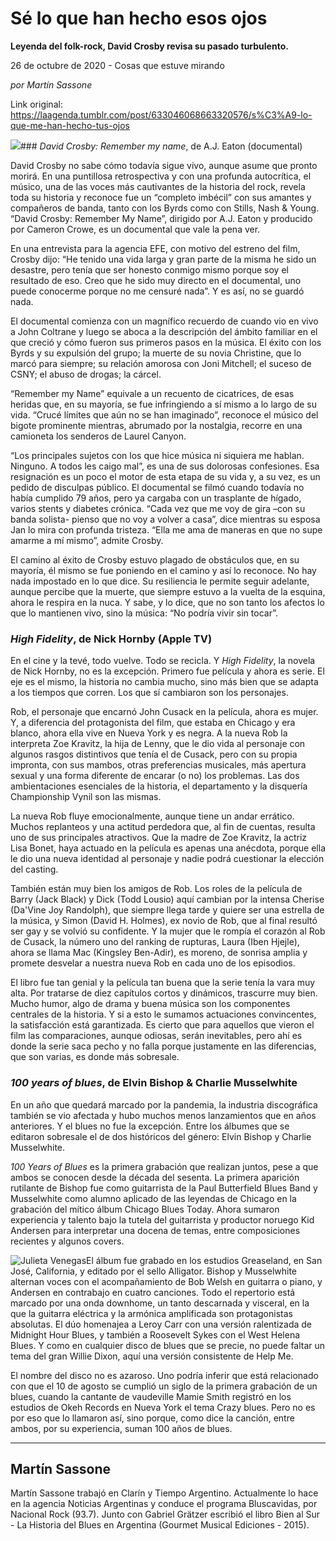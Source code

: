 # Sé lo que han hecho esos ojos

**Leyenda del folk-rock, David Crosby revisa su pasado turbulento.**

26 de octubre de 2020 - Cosas que estuve mirando

_por Martín Sassone_

Link original: https://laagenda.tumblr.com/post/633046068663320576/s%C3%A9-lo-que-me-han-hecho-tus-ojos

![](https://64.media.tumblr.com/72c2b62f64f62b2d4ec6d4b18cf96156/961b49d346e085c3-eb/s500x750/4772d1b4df5072ac75cf1343cb0f8e03f0960489.jpg)### *David Crosby: Remember my name*, de A.J. Eaton (documental)

  
David Crosby no sabe cómo todavía sigue vivo, aunque asume que pronto morirá. En una puntillosa retrospectiva y con una profunda autocrítica, el músico, una de las voces más cautivantes de la historia del rock, revela toda su historia y reconoce fue un “completo imbécil” con sus amantes y compañeros de banda, tanto con los Byrds como con Stills, Nash & Young. “David Crosby: Remember My Name”, dirigido por A.J. Eaton y producido por Cameron Crowe, es un documental que vale la pena ver.

En una entrevista para la agencia EFE, con motivo del estreno del film, Crosby dijo: “He tenido una vida larga y gran parte de la misma he sido un desastre, pero tenía que ser honesto conmigo mismo porque soy el resultado de eso. Creo que he sido muy directo en el documental, uno puede conocerme porque no me censuré nada”. Y es así, no se guardó nada. 

El documental comienza con un magnífico recuerdo de cuando vio en vivo a John Coltrane y luego se aboca a la descripción del ámbito familiar en el que creció y cómo fueron sus primeros pasos en la música. El éxito con los Byrds y su expulsión del grupo; la muerte de su novia Christine, que lo marcó para siempre; su relación amorosa con Joni Mitchell; el suceso de CSNY; el abuso de drogas; la cárcel. 

“Remember my Name” equivale a un recuento de cicatrices, de esas heridas que, en su mayoría, se fue infringiendo a sí mismo a lo largo de su vida. “Crucé límites que aún no se han imaginado”, reconoce el músico del bigote prominente mientras, abrumado por la nostalgia, recorre en una camioneta los senderos de Laurel Canyon. 

“Los principales sujetos con los que hice música ni siquiera me hablan. Ninguno. A todos les caigo mal”, es una de sus dolorosas confesiones. Esa resignación es un poco el motor de esta etapa de su vida y, a su vez, es un pedido de disculpas público. El documental se filmó cuando todavía no había cumplido 79 años, pero ya cargaba con un trasplante de hígado, varios stents y diabetes crónica. “Cada vez que me voy de gira –con su banda solista- pienso que no voy a volver a casa”, dice mientras su esposa Jan lo mira con profunda tristeza. “Ella me ama de maneras en que no supe amarme a mí mismo”, admite Crosby.

El camino al éxito de Crosby estuvo plagado de obstáculos que, en su mayoría, él mismo se fue poniendo en el camino y así lo reconoce. No hay nada impostado en lo que dice. Su resiliencia le permite seguir adelante, aunque percibe que la muerte, que siempre estuvo a la vuelta de la esquina, ahora le respira en la nuca. Y sabe, y lo dice, que no son tanto los afectos lo que lo mantienen vivo, sino la música: “No podría vivir sin tocar”. 

  


### *High Fidelity*, de Nick Hornby (Apple TV)

  


En el cine y la tevé, todo vuelve. Todo se recicla. Y *High Fidelity*, la novela de Nick Hornby, no es la excepción. Primero fue película y ahora es serie. El eje es el mismo, la historia no cambia mucho, sino más bien que se adapta a los tiempos que corren. Los que sí cambiaron son los personajes.

Rob, el personaje que encarnó John Cusack en la película, ahora es mujer. Y, a diferencia del protagonista del film, que estaba en Chicago y era blanco, ahora ella vive en Nueva York y es negra. A la nueva Rob la interpreta Zoe Kravitz, la hija de Lenny, que le dio vida al personaje con algunos rasgos distintivos que tenía el de Cusack, pero con su propia impronta, con sus mambos, otras preferencias musicales, más apertura sexual y una forma diferente de encarar (o no) los problemas. Las dos ambientaciones esenciales de la historia, el departamento y la disquería Championship Vynil son las mismas.

La nueva Rob fluye emocionalmente, aunque tiene un andar errático. Muchos replanteos y una actitud perdedora que, al fin de cuentas, resulta uno de sus principales atractivos. Que la madre de Zoe Kravitz, la actriz Lisa Bonet, haya actuado en la película es apenas una anécdota, porque ella le dio una nueva identidad al personaje y nadie podrá cuestionar la elección del casting.

También están muy bien los amigos de Rob. Los roles de la película de Barry (Jack Black) y Dick (Todd Lousio) aquí cambian por la intensa Cherise (Da'Vine Joy Randolph), que siempre llega tarde y quiere ser una estrella de la música, y Simon (David H. Holmes), ex novio de Rob, que al final resultó ser gay y se volvió su confidente. Y la mujer que le rompía el corazón al Rob de Cusack, la número uno del ranking de rupturas, Laura (Iben Hjejle), ahora se llama Mac (Kingsley Ben-Adir), es moreno, de sonrisa amplia y promete desvelar a nuestra nueva Rob en cada uno de los episodios.  

El libro fue tan genial y la película tan buena que la serie tenía la vara muy alta. Por tratarse de diez capítulos cortos y dinámicos, trascurre muy bien. Mucho humor, algo de drama y buena música son los componentes centrales de la historia. Y si a esto le sumamos actuaciones convincentes, la satisfacción está garantizada. Es cierto que para aquellos que vieron el film las comparaciones, aunque odiosas, serán inevitables, pero ahí es donde la serie saca pecho y no falla porque justamente en las diferencias, que son varias, es donde más sobresale. 

  
  


### *100 years of blues*, de Elvin Bishop & Charlie Musselwhite

En un año que quedará marcado por la pandemia, la industria discográfica también se vio afectada y hubo muchos menos lanzamientos que en años anteriores. Y el blues no fue la excepción. Entre los álbumes que se editaron sobresale el de dos históricos del género: Elvin Bishop y Charlie Musselwhite. 

*100 Years of Blues* es la primera grabación que realizan juntos, pese a que ambos se conocen desde la década del sesenta. La primera aparición rutilante de Bishop fue como guitarrista de la Paul Butterfield Blues Band y Musselwhite como alumno aplicado de las leyendas de Chicago en la grabación del mítico álbum Chicago Blues Today. Ahora sumaron experiencia y talento bajo la tutela del guitarrista y productor noruego Kid Andersen para interpretar una docena de temas, entre composiciones recientes y algunos covers.

![Julieta Venegas](https://64.media.tumblr.com/5de92cc360e8943f415c291bdf70405f/961b49d346e085c3-e3/s250x400/1f6f747c903a9f7800419ff7d751d41ed87fe3d9.jpg)El álbum fue grabado en los estudios Greaseland, en San José, California, y editado por el sello Alligator. Bishop y Musselwhite alternan voces con el acompañamiento de Bob Welsh en guitarra o piano, y Andersen en contrabajo en cuatro canciones. Todo el repertorio está marcado por una onda downhome, un tanto descarnada y visceral, en la que la guitarra eléctrica y la armónica amplificada son protagonistas absolutas. El dúo homenajea a Leroy Carr con una versión ralentizada de Midnight Hour Blues, y también a Roosevelt Sykes con el West Helena Blues. Y como en cualquier disco de blues que se precie, no puede faltar un tema del gran Willie Dixon, aquí una versión consistente de Help Me.

El nombre del disco no es azaroso. Uno podría inferir que está relacionado con que el 10 de agosto se cumplió un siglo de la primera grabación de un blues, cuando la cantante de vaudeville Mamie Smith registró en los estudios de Okeh Records en Nueva York el tema Crazy blues. Pero no es por eso que lo llamaron así, sino porque, como dice la canción, entre ambos, por su experiencia, suman 100 años de blues. 



---

 Martín Sassone
---------------

 Martín Sassone trabajó en Clarín y Tiempo Argentino. Actualmente lo hace en la agencia Noticias Argentinas y conduce el programa Bluscavidas, por Nacional Rock (93.7). Junto con Gabriel Grätzer escribió el libro Bien al Sur - La Historia del Blues en Argentina (Gourmet Musical Ediciones - 2015).

 

